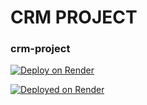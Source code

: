 # CRM PROJECT
### crm-project

[![Deploy on Render](https://img.shields.io/badge/Deployed%20on-Render-3E6DB0?style=for-the-badge&logo=render&logoColor=white)](https://your-live-link-here)

[![Deployed on Render](https://img.shields.io/badge/Deployed%20on-Render-3E6DB0?style=for-the-badge&logo=render&logoColor=white)](https://crm-project-c15v.onrender.com)
